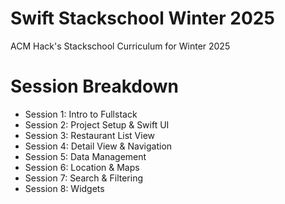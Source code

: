 # Swift Stackschool Winter 2025
ACM Hack's Stackschool Curriculum for Winter 2025

# Session Breakdown
- Session 1: Intro to Fullstack
- Session 2: Project Setup & Swift UI
- Session 3: Restaurant List View
- Session 4: Detail View & Navigation
- Session 5: Data Management
- Session 6: Location & Maps
- Session 7: Search & Filtering
- Session 8: Widgets
